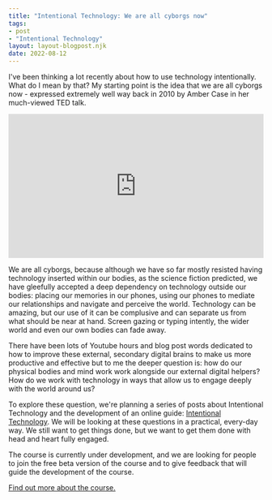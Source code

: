 ```yaml
---
title: "Intentional Technology: We are all cyborgs now"
tags: 
- post
- "Intentional Technology"
layout: layout-blogpost.njk
date: 2022-08-12
---
```


I've been thinking a lot recently about how to use technology intentionally.  What do I mean by that?  My starting point is the idea that we are all cyborgs now - expressed extremely well way back in 2010 by Amber Case in her much-viewed TED talk.

<div style="max-width:854px"><div style="position:relative;height:0;padding-bottom:56.25%"><iframe src="https://embed.ted.com/talks/lang/en/amber_case_we_are_all_cyborgs_now" width="854" height="480" style="position:absolute;left:0;top:0;width:100%;height:100%" frameborder="0" scrolling="no" allowfullscreen></iframe></div></div>

We are all cyborgs, because although we have so far mostly resisted having technology inserted within our bodies, as the science fiction predicted, we have gleefully accepted a deep dependency on technology outside our bodies: placing our memories in our phones, using our phones to mediate our relationships and navigate and perceive the world.  Technology can be amazing, but our use of it can be complusive and can separate us from what should be near at hand.  Screen gazing or typing intently, the wider world and even our own bodies can fade away.

There have been lots of Youtube hours and blog post words dedicated to how to improve these external, secondary digital brains to make us more productive and effective but to me the deeper question is: how do our physical bodies and mind work work alongside our external digital helpers?  How do we work with technology in ways that allow us to engage deeply with the world around us?

To explore these question, we're planning a series of posts about Intentional Technology and the development of an online guide: <a href="https://commons.careful.digital/guides/intentional-technology/">Intentional Technology</a>.  We will be looking at these questions in a practical, every-day way.  We still want to get things done, but we want to get them done with head and heart fully engaged.

The course is currently under development, and we are looking for people to join the free beta version of the course and to give feedback that will guide the development of the course.

<a href="https://careful.digital/projects/intentional-technology/">Find out more about the course.</a>







